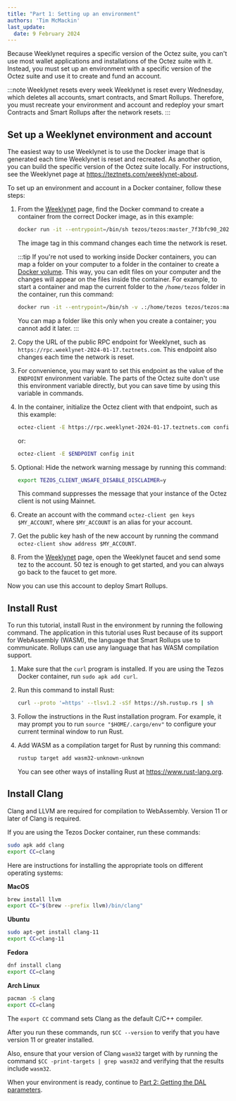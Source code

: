```yaml
---
title: "Part 1: Setting up an environment"
authors: 'Tim McMackin'
last_update:
  date: 9 February 2024
---
```


Because Weeklynet requires a specific version of the Octez suite, you can't use most wallet applications and installations of the Octez suite with it.
Instead, you must set up an environment with a specific version of the Octez suite and use it to create and fund an account.

:::note Weeklynet resets every week
Weeklynet is reset every Wednesday, which deletes all accounts, smart contracts, and Smart Rollups.
Therefore, you must recreate your environment and account and redeploy your smart Contracts and Smart Rollups after the network resets.
:::

## Set up a Weeklynet environment and account

The easiest way to use Weeklynet is to use the Docker image that is generated each time Weeklynet is reset and recreated.
As another option, you can build the specific version of the Octez suite locally.
For instructions, see the Weeklynet page at https://teztnets.com/weeklynet-about.

To set up an environment and account in a Docker container, follow these steps:

1. From the [Weeklynet](https://teztnets.com/weeklynet-about) page, find the Docker command to create a container from the correct Docker image, as in this example:

   ```bash
   docker run -it --entrypoint=/bin/sh tezos/tezos:master_7f3bfc90_20240116181914
   ```

   The image tag in this command changes each time the network is reset.

   :::tip
   If you're not used to working inside Docker containers, you can map a folder on your computer to a folder in the container to create a [Docker volume](https://docs.docker.com/storage/volumes/).
   This way, you can edit files on your computer and the changes will appear on the files inside the container.
   For example, to start a container and map the current folder to the `/home/tezos` folder in the container, run this command:

   ```bash
   docker run -it --entrypoint=/bin/sh -v .:/home/tezos tezos/tezos:master_7f3bfc90_20240116181914
   ```

   You can map a folder like this only when you create a container; you cannot add it later.
   :::

1. Copy the URL of the public RPC endpoint for Weeklynet, such as `https://rpc.weeklynet-2024-01-17.teztnets.com`.
This endpoint also changes each time the network is reset.

1. For convenience, you may want to set this endpoint as the value of the `ENDPOINT` environment variable.
The parts of the Octez suite don't use this environment variable directly, but you can save time by using this variable in commands.

1. In the container, initialize the Octez client with that endpoint, such as this example:

   ```bash
   octez-client -E https://rpc.weeklynet-2024-01-17.teztnets.com config init
   ```

   or:

   ```bash
   octez-client -E $ENDPOINT config init
   ```

1. Optional: Hide the network warning message by running this command:

   ```bash
   export TEZOS_CLIENT_UNSAFE_DISABLE_DISCLAIMER=y
   ```

   This command suppresses the message that your instance of the Octez client is not using Mainnet.

1. Create an account with the command `octez-client gen keys $MY_ACCOUNT`, where `$MY_ACCOUNT` is an alias for your account.

1. Get the public key hash of the new account by running the command `octez-client show address $MY_ACCOUNT`.

1. From the [Weeklynet](https://teztnets.com/weeklynet-about) page, open the Weeklynet faucet and send some tez to the account.
50 tez is enough to get started, and you can always go back to the faucet to get more.

Now you can use this account to deploy Smart Rollups.

## Install Rust

To run this tutorial, install Rust in the environment by running the following command.
The application in this tutorial uses Rust because of its support for WebAssembly (WASM), the language that Smart Rollups use to communicate.
Rollups can use any language that has WASM compilation support.

1. Make sure that the `curl` program is installed.
If you are using the Tezos Docker container, run `sudo apk add curl`.

1. Run this command to install Rust:

   ```bash
   curl --proto '=https' --tlsv1.2 -sSf https://sh.rustup.rs | sh
   ```

1. Follow the instructions in the Rust installation program.
For example, it may prompt you to run `source "$HOME/.cargo/env"` to configure your current terminal window to run Rust.

1. Add WASM as a compilation target for Rust by running this command:

   ```bash
   rustup target add wasm32-unknown-unknown
   ```

   You can see other ways of installing Rust at https://www.rust-lang.org.

## Install Clang

Clang and LLVM are required for compilation to WebAssembly.
Version 11 or later of Clang is required.

If you are using the Tezos Docker container, run these commands:

```bash
sudo apk add clang
export CC=clang
```

Here are instructions for installing the appropriate tools on different operating systems:

**MacOS**

```bash
brew install llvm
export CC="$(brew --prefix llvm)/bin/clang"
```

**Ubuntu**

```bash
sudo apt-get install clang-11
export CC=clang-11
```

**Fedora**

```bash
dnf install clang
export CC=clang
```

**Arch Linux**

```bash
pacman -S clang
export CC=clang
```

The `export CC` command sets Clang as the default C/C++ compiler.

After you run these commands, run `$CC --version` to verify that you have version 11 or greater installed.

Also, ensure that your version of Clang `wasm32` target with by running the command `$CC -print-targets | grep wasm32` and verifying that the results include `wasm32`.

When your environment is ready, continue to [Part 2: Getting the DAL parameters](./get-dal-params).
